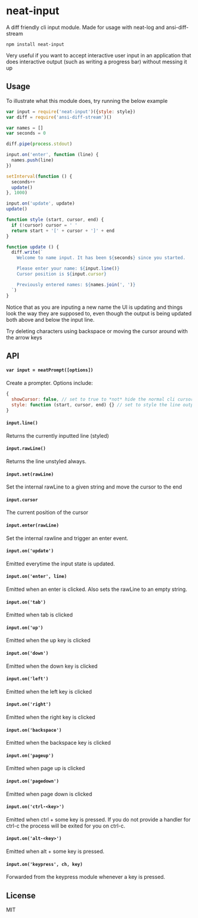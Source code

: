 # neat-input

A diff friendly cli input module. Made for usage with neat-log and ansi-diff-stream

```
npm install neat-input
```

Very useful if you want to accept interactive user input in an application that does interactive
output (such as writing a progress bar) without messing it up

## Usage

To illustrate what this module does, try running the below example

``` js
var input = require('neat-input')({style: style})
var diff = require('ansi-diff-stream')()

var names = []
var seconds = 0

diff.pipe(process.stdout)

input.on('enter', function (line) {
  names.push(line)
})

setInterval(function () {
  seconds++
  update()
}, 1000)

input.on('update', update)
update()

function style (start, cursor, end) {
  if (!cursor) cursor = ' '
  return start + '[' + cursor + ']' + end
}

function update () {
  diff.write(`
    Welcome to name input. It has been ${seconds} since you started.

    Please enter your name: ${input.line()}
    Cursor position is ${input.cursor}

    Previously entered names: ${names.join(', ')}
  `)
}
```

Notice that as you are inputing a new name the UI is updating and things look the way they are supposed to,
even though the output is being updated both above and below the input line.

Try deleting characters using backspace or moving the cursor around with the arrow keys

## API

#### `var input = neatPrompt([options])`

Create a prompter. Options include:

``` js
{
  showCursor: false, // set to true to *not* hide the normal cli cursor while running the program
  style: function (start, cursor, end) {} // set to style the line output (default is not style)
}
```

#### `input.line()`

Returns the currently inputted line (styled)

#### `input.rawLine()`

Returns the line unstyled always.

#### `input.set(rawLine)`

Set the internal rawLine to a given string and move the cursor to the end

#### `input.cursor`

The current position of the cursor

#### `input.enter(rawLine)`

Set the internal rawline and trigger an enter event.

#### `input.on('update')`

Emitted everytime the input state is updated.

#### `input.on('enter', line)`

Emitted when an enter is clicked. Also sets the rawLine to an empty string.

#### `input.on('tab')`

Emitted when tab is clicked

#### `input.on('up')`

Emitted when the up key is clicked

#### `input.on('down')`

Emitted when the down key is clicked

#### `input.on('left')`

Emitted when the left key is clicked

#### `input.on('right')`

Emitted when the right key is clicked

#### `input.on('backspace')`

Emitted when the backspace key is clicked

#### `input.on('pageup')`

Emitted when page up is clicked

#### `input.on('pagedown')`

Emitted when page down is clicked

#### `input.on('ctrl-<key>')`

Emitted when ctrl + some key is pressed.
If you do not provide a handler for ctrl-c the process will be exited for you
on ctrl-c.

#### `input.on('alt-<key>')`

Emitted when alt + some key is pressed.

#### `input.on('keypress', ch, key)`

Forwarded from the keypress module whenever a key is pressed.

## License

MIT
